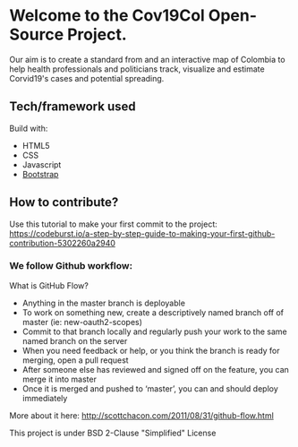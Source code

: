 # Welcome to the Cov19Col Open-Source Project.

Our aim is to create a standard from and an interactive map of Colombia to help health professionals and politicians track, visualize and estimate Corvid19's cases and potential spreading.

## Tech/framework used

Build with:
* HTML5
* CSS
* Javascript
* [Bootstrap](https://getbootstrap.com/)

## How to contribute?

Use this tutorial to make your first commit to the project:
https://codeburst.io/a-step-by-step-guide-to-making-your-first-github-contribution-5302260a2940

### We follow Github workflow:

What is GitHub Flow?

- Anything in the master branch is deployable
- To work on something new, create a descriptively named branch off of master (ie: new-oauth2-scopes)
- Commit to that branch locally and regularly push your work to the same named branch on the server
- When you need feedback or help, or you think the branch is ready for merging, open a pull request
- After someone else has reviewed and signed off on the feature, you can merge it into master
- Once it is merged and pushed to ‘master’, you can and should deploy immediately

More about it here:
http://scottchacon.com/2011/08/31/github-flow.html

This project is under BSD 2-Clause "Simplified" License
